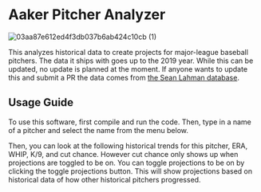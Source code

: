 # Aaker Pitcher Analyzer

![03aa87e612ed4f3db037b6ab424c10cb (1)](https://user-images.githubusercontent.com/52639031/124807437-9d83d480-df12-11eb-8339-35352666c209.png)

This analyzes historical data to create projects for major-league baseball pitchers. The data it ships with goes up to the 2019 year. While this can be updated, no update is planned at the moment. If anyone wants to update this and submit a PR the data comes from [the Sean Lahman database](https://duckduckgo.com/?q=sean+lahman+baseball+db&ia=web).

## Usage Guide

To use this software, first compile and run the code. Then, type in a name of a pitcher and select the name from the menu below.

Then, you can look at the following historical trends for this pitcher, ERA, WHIP, K/9, and cut chance. However cut chance only shows up when projections are toggled to be on. You can toggle projections to be on by clicking the toggle projections button. This will show projections based on historical data of how other historical pitchers progressed.
